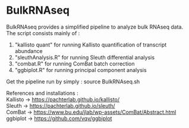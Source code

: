 # BulkRNAseq

BulkRNAseq provides a simplified pipeline to analyze bulk RNAseq data.
The script consists mainly of :

1) "kallisto quant" for running Kallisto quantification of transcript abundance
2) "sleuthAnalysis.R" for running Sleuth differential analysis
3) "combat.R" for running ComBat batch correction
4) "ggbiplot.R" for running principal component analysis

Get the pipeline run by simply :
source BulkRNAseq.sh

References and installations :  
Kallisto -> https://pachterlab.github.io/kallisto/  
Sleuth -> https://pachterlab.github.io/sleuth/  
ComBat -> https://www.bu.edu/jlab/wp-assets/ComBat/Abstract.html  
ggbiplot -> https://github.com/vqv/ggbiplot 
